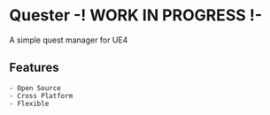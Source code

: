 # Quester -! WORK IN PROGRESS !-

A simple quest manager for UE4

## Features

	- Open Source
	- Cross Platform
	- Flexible


